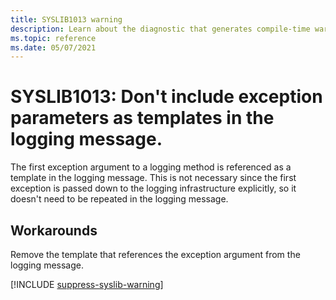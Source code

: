 ```yaml
---
title: SYSLIB1013 warning
description: Learn about the diagnostic that generates compile-time warning SYSLIB1013.
ms.topic: reference
ms.date: 05/07/2021
---
```


# SYSLIB1013: Don't include exception parameters as templates in the logging message.

The first exception argument to a logging method is referenced as a template in the logging message. This is not necessary since the first exception is passed down to the logging infrastructure explicitly, so it doesn't need to be repeated in the logging message.

## Workarounds

Remove the template that references the exception argument from the logging message.

[!INCLUDE [suppress-syslib-warning](includes/suppress-syslib-diagnostics.md)]
